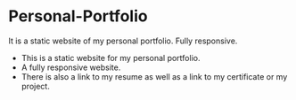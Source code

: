 # Personal-Portfolio
It is a static website of my personal portfolio. Fully responsive.
<ul>
<li>This is a static website for my personal portfolio.   </li>
<li>A fully responsive website.     </li>
<li>There is also a link to my resume as well as a link to my certificate or my project.   </li>
</ul>
